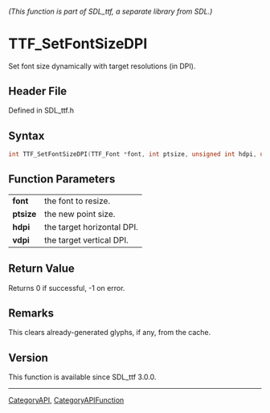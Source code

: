 ###### (This function is part of SDL_ttf, a separate library from SDL.)
# TTF_SetFontSizeDPI

Set font size dynamically with target resolutions (in DPI).

## Header File

Defined in SDL_ttf.h

## Syntax

```c
int TTF_SetFontSizeDPI(TTF_Font *font, int ptsize, unsigned int hdpi, unsigned int vdpi);

```

## Function Parameters

|                |                            |
| -------------- | -------------------------- |
| **font**       | the font to resize.        |
| **ptsize**     | the new point size.        |
| **hdpi**       | the target horizontal DPI. |
| **vdpi**       | the target vertical DPI.   |

## Return Value

Returns 0 if successful, -1 on error.

## Remarks

This clears already-generated glyphs, if any, from the cache.

## Version

This function is available since SDL_ttf 3.0.0.

----
[CategoryAPI](CategoryAPI), [CategoryAPIFunction](CategoryAPIFunction)

